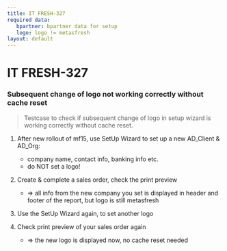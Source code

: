 ```yaml
---
title: IT FRESH-327
required data:
   bpartner: bpartner data for setup
   logo: logo != metasfresh 
layout: default
---
```


# IT FRESH-327
### Subsequent change of logo not working correctly without cache reset
> Testcase to check if subsequent change of logo in setup 
> wizard is working correctly without cache reset.

1. After new rollout of mf15, use SetUp Wizard to set up a new AD_Client & AD_Org:
	* company name, contact info, banking info etc.
	* do NOT set a logo!
	
1. Create & complete a sales order, check the print preview

	* => all info from the new company you set is displayed in header and footer of the report, but logo is still metasfresh
	
1. Use the SetUp Wizard again, to set another logo

1. Check print preview of your sales order again

	* => the new logo is displayed now, no cache reset needed

